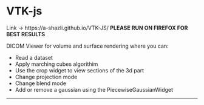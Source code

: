 # VTK-js
<p>Link -> https://a-shazli.github.io/VTK-JS/ <b>PLEASE RUN ON FIREFOX FOR BEST RESULTS</b></p>
<p>DICOM Viewer for volume and surface rendering where you can:</p>
<ul>
  <li>Read a dataset</li>
   <li>Apply marching cubes algorithim</li>
   <li>Use the crop widget to view sections of the 3d part</li>
   <li>Change projection mode</li>
    <li>Change blend mode</li>
  <li>Add or remove a gaussian using the PiecewiseGaussianWidget</li>
  </ul>
<hr class="rounded">
<img src=https://user-images.githubusercontent.com/61319952/169178995-1f58dd84-3f19-4aa2-b315-9aaeb1d06e3f.png class="img-responsive" alt=""> </div>
<img src=https://user-images.githubusercontent.com/61319952/169179060-bb177915-ddaf-4c80-b8aa-93cf63cc6a49.png class="img-responsive" alt=""> </div>
<img src=https://user-images.githubusercontent.com/61319952/169179196-7e60b26a-3fd8-4008-90c6-85b46ed195a7.png class="img-responsive" alt=""> </div>
